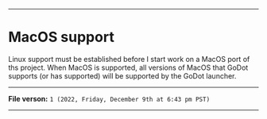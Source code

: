 
***

# MacOS support

Linux support must be established before I start work on a MacOS port of ths project. When MacOS is supported, all versions of MacOS that GoDot supports (or has supported) will be supported by the GoDot launcher.

***

**File verson:** `1 (2022, Friday, December 9th at 6:43 pm PST)`

***
